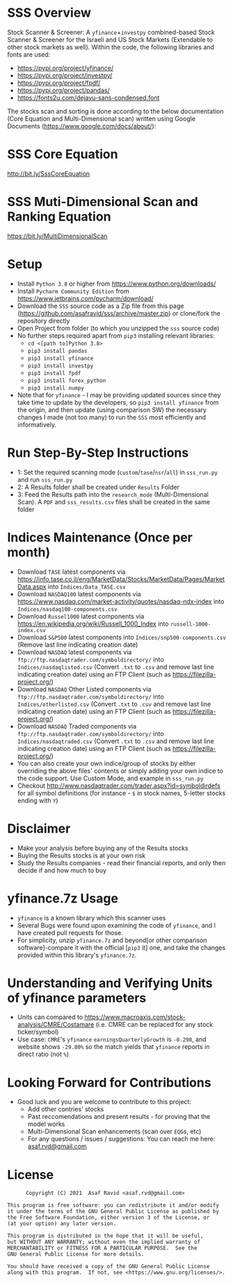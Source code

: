 # SSS Overview
 Stock Scanner & Screener: A `yfinance`+`investpy` combined-based Stock Scanner & Screener for the Israeli and US Stock Markets (Extendable to other stock markets as well). Within the code, the following libraries and fonts are used:
 - https://pypi.org/project/yfinance/
 - https://pypi.org/project/investpy/
 - https://pypi.org/project/fpdf/
 - https://pypi.org/project/pandas/
 - https://fonts2u.com/dejavu-sans-condensed.font

The stocks scan and sorting is done according to the below documentation (Core Equation and Multi-Dimensional scan) written using Google Documents (https://www.google.com/docs/about/):

# SSS Core Equation
http://bit.ly/SssCoreEquation

# SSS Muti-Dimensional Scan and Ranking Equation
https://bit.ly/MultiDimensionalScan

# Setup
- Install `Python 3.8` or higher from https://www.python.org/downloads/
- Install `Pycharm Community Edition` from https://www.jetbrains.com/pycharm/download/
- Download the `SSS` source code as a Zip file from this page (https://github.com/asafravid/sss/archive/master.zip) or clone/fork the repository directly
- Open Project from folder (to which you unzipped the `sss` source code)
- No further steps required apart from `pip3` installing relevant libraries:
  - `cd <[path to]Python 3.8>`
  - `pip3 install pandas`
  - `pip3 install yfinance`
  - `pip3 install investpy`
  - `pip3 install fpdf`
  - `pip3 install forex_python`
  - `pip3 install numpy`
- Note that for `yfinance` - I may be providing updated sources since they take time to update by the developers, so `pip3 install yfinance` from the origin, and then update (using comparison SW) the necessary changes I made (not too many) to run the `SSS` most efficiently and informatively.
  
# Run Step-By-Step Instructions
- 1: Set the required scanning mode (`custom`/`tase`/`nsr`/`all`) in `sss_run.py` and run `sss_run.py`
- 2: A Results folder shall be created under `Results` Folder
- 3: Feed the Results path into the `research_mode` (Multi-Dimensional Scan). A `PDF` and `sss_results.csv` files shall be created in the same folder

# Indices Maintenance (Once per month)
- Download `TASE` latest components via https://info.tase.co.il/eng/MarketData/Stocks/MarketData/Pages/MarketData.aspx into `Indices/Data_TASE.csv`
- Download `NASDAQ100` latest components via https://www.nasdaq.com/market-activity/quotes/nasdaq-ndx-index into `Indices/nasdaq100-components.csv`
- Download `Russel1000` latest components via https://en.wikipedia.org/wiki/Russell_1000_Index into `russell-1000-index.csv` 
- Download `S&P500` latest components into `Indices/snp500-components.csv`  (Remove last line indicating creation date)
- Download `NASDAQ` latest components via `ftp://ftp.nasdaqtrader.com/symboldirectory/` into `Indices/nasdaqlisted.csv` (Convert `.txt` to `.csv` and remove last line indicating creation date) using an FTP Client (such as https://filezilla-project.org/)
- Download `NASDAQ` Other Listed components via `ftp://ftp.nasdaqtrader.com/symboldirectory/` into `Indices/otherlisted.csv` (Convert `.txt` to `.csv` and remove last line indicating creation date) using an FTP Client (such as https://filezilla-project.org/)
- Download `NASDAQ` Traded components via `ftp://ftp.nasdaqtrader.com/symboldirectory/` into `Indices/nasdaqtraded.csv` (Convert `.txt` to `.csv` and remove last line indicating creation date) using an FTP Client (such as https://filezilla-project.org/)
- You can also create your own indice/group of stocks by either overriding the above files' contents or simply adding your own indice to the code support. Use Custom Mode, and example in `sss_run.py`
- Checkout http://www.nasdaqtrader.com/trader.aspx?id=symboldirdefs for all symbol definitions (for instance - `$` in stock names, 5-letter stocks ending with `Y`)

# Disclaimer
- Make your analysis before buying any of the Results stocks
- Buying the Results stocks is at your own risk
- Study the Results companies - read their financial reports, and only then decide if and how much to buy

# yfinance.7z Usage
- `yfinance` is a known library which this scanner uses
- Several Bugs were found upon examining the code of `yfinance`, and I have created pull requests for those.
- For simplicity, unzip `yfinance.7z` and beyond[or other comparison software]-compare it with the official [`pip3` it] one, and take the changes provided within this library's `yfinance.7z`.

# Understanding and Verifying Units of yfinance parameters
- Units can compared to https://www.macroaxis.com/stock-analysis/CMRE/Costamare (i.e. CMRE can be replaced for any stock ticker/symbol)
- Use case: `CMRE`'s `yfinance` `earningsQuarterlyGrowth` is `-0.298`, and website shows `-29.80%` so the match yields that `yfinance` reports in direct ratio (not `%`)

# Looking Forward for Contributions
- Good luck and you are welcome to contribute to this project:
  - Add other contries' stocks
  - Past reccomendations and present results - for proving that the model works
  - Multi-Dimensional Scan enhancements (scan over `EQG`s, etc)
  - For any questions / issues / suggestions: You can reach me here: asaf.rvd@gmail.com

# License
          Copyright (C) 2021  Asaf Ravid <asaf.rvd@gmail.com>

    This program is free software: you can redistribute it and/or modify
    it under the terms of the GNU General Public License as published by
    the Free Software Foundation, either version 3 of the License, or
    (at your option) any later version.

    This program is distributed in the hope that it will be useful,
    but WITHOUT ANY WARRANTY; without even the implied warranty of
    MERCHANTABILITY or FITNESS FOR A PARTICULAR PURPOSE.  See the
    GNU General Public License for more details.

    You should have received a copy of the GNU General Public License
    along with this program.  If not, see <https://www.gnu.org/licenses/>.
